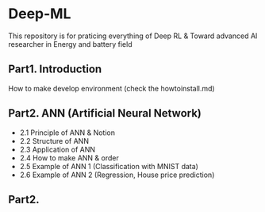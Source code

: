 # Deep-ML
This repository is for praticing everything of Deep RL & Toward advanced AI researcher in Energy and battery field

## Part1. Introduction

How to make develop environment (check the howtoinstall.md) 

## Part2. ANN (Artificial Neural Network)

- 2.1 Principle of ANN & Notion
- 2.2 Structure of ANN 
- 2.3 Application of ANN
- 2.4 How to make ANN & order
- 2.5 Example of ANN 1 (Classification with MNIST data)
- 2.6 Example of ANN 2 (Regression, House price prediction)

## Part2. 



